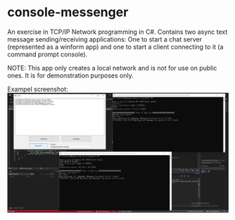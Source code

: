 # console-messenger
 An exercise in TCP/IP Network programming in C#. Contains two async text message sending/receiving applications: One to start a chat server (represented as a winform app) and one to start a client connecting to it (a command prompt console).
 
 
 NOTE: This app only creates a local network and is not for use on public ones. It is for demonstration purposes only.

 Exampel screenshot:
![Alt text](/images/Example.png)
